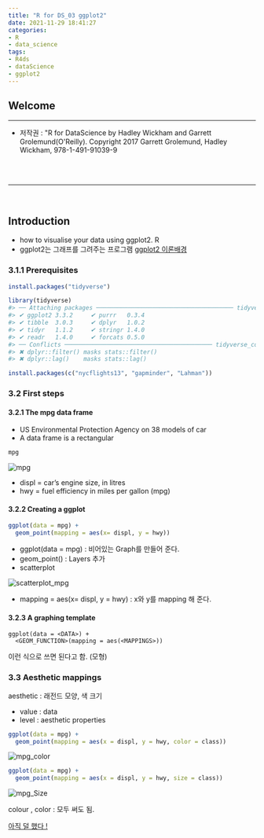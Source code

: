 ```yaml
---
title: "R for DS_03 ggplot2"
date: 2021-11-29 18:41:27
categories:
- R
- data_science
tags:
- R4ds
- dataScience
- ggplot2
---
```



## Welcome
<hr>



- 저작권 : "R for DataScience by Hadley Wickham and Garrett Grolemund(O'Reilly). Copyright 2017 Garrett Grolemund, Hadley Wickham, 978-1-491-91039-9

<br><br><hr>

<br>

## Introduction 

- how to visualise your data using ggplot2. R 
- ggplot2는 그래프를 그려주는 프로그램 
[ggplot2 이론배경](https://byrneslab.net/classes/biol607/readings/wickham_layered-grammar.pdf)



### 3.1.1 Prerequisites


```r
install.packages("tidyverse")

library(tidyverse)
#> ── Attaching packages ─────────────────────────────────────── tidyverse 1.3.0 ──
#> ✔ ggplot2 3.3.2     ✔ purrr   0.3.4
#> ✔ tibble  3.0.3     ✔ dplyr   1.0.2
#> ✔ tidyr   1.1.2     ✔ stringr 1.4.0
#> ✔ readr   1.4.0     ✔ forcats 0.5.0
#> ── Conflicts ────────────────────────────────────────── tidyverse_conflicts() ──
#> ✖ dplyr::filter() masks stats::filter()
#> ✖ dplyr::lag()    masks stats::lag()

install.packages(c("nycflights13", "gapminder", "Lahman"))
```


### 3.2 First steps
#### 3.2.1 The mpg data frame

- US Environmental Protection Agency on 38 models of car
- A data frame is a rectangular

```r
mpg
```

![mpg](/../imeges/images/mpg.png)

- displ  = car’s engine size, in litres
- hwy = fuel efficiency in miles per gallon (mpg)

#### 3.2.2 Creating a ggplot

```r
ggplot(data = mpg) +
  geom_point(mapping = aes(x= displ, y = hwy))
```

- ggplot(data = mpg) : 비어있는 Graph를 만들어 준다. 
- geom_point() : Layers 추가
- scatterplot

![scatterplot_mpg](/../scatterplot_mpg.png)

- mapping = aes(x= displ, y = hwy) : x와 y를 mapping 해 준다. 

#### 3.2.3 A graphing template

    ggplot(data = <DATA>) + 
      <GEOM_FUNCTION>(mapping = aes(<MAPPINGS>))

이런 식으로 쓰면 된다고 함. (모형)


### 3.3 Aesthetic mappings

aesthetic : 래전드 모양, 색 크기
- value :  data
- level : aesthetic properties

```r
ggplot(data = mpg) +
  geom_point(mapping = aes(x = displ, y = hwy, color = class))
```

![mpg_color](/../mpg_color.png)



```r
ggplot(data = mpg) +
  geom_point(mapping = aes(x = displ, y = hwy, size = class))
```

![mpg_Size](/../mpg_Size.png)


 colour , color : 모두 써도 됨.

[아직 덜 했다 !](https://r4ds.had.co.nz/data-visualisation.html#a-graphing-template)


